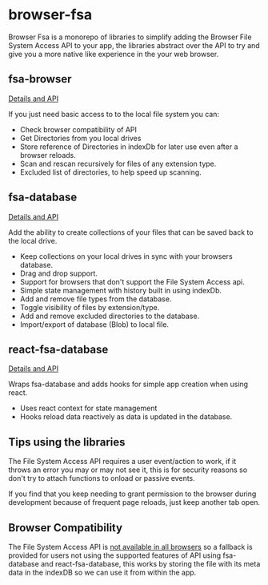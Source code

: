# browser-fsa

Browser Fsa is a monorepo of libraries to simplify adding the Browser File System Access API to your app, the libraries abstract over the API to try and give you a more native like experience in the your web browser. 


## fsa-browser

[Details and API](/browser-fs/api/modules/fsa_browser)

If you just need basic access to to the local file system you can:

 - Check browser compatibility of API
 - Get Directories from you local drives
 - Store reference of Directories in indexDb for later use even after a browser reloads.
 - Scan and rescan recursively for files of any extension type.
 - Excluded list of directories, to help speed up scanning. 


## fsa-database

[Details and API](/browser-fs/api/modules/fsa_database)

Add the ability to create collections of your files that can be saved back to the local drive.

- Keep collections on your local drives in sync with your browsers database.
- Drag and drop support.
- Support for browsers that don't support the File System Access api.
- Simple state management with history built in using indexDb.
- Add and remove file types from the database.
- Toggle visibility of files by extension/type.
- Add and remove excluded directories to the database.
- Import/export of database (Blob) to local file.

## react-fsa-database

[Details and API](/browser-fs/api/modules/react_fsa_database)

Wraps fsa-database and adds hooks for simple app creation when using react.

- Uses react context for state management
- Hooks reload data reactively as data is updated in the database.

## Tips using the libraries

The File System Access API requires a user event/action to work, if it throws an error you may or may not see it, this is for security reasons so don't try to attach functions to onload or passive events.

If you find that you keep needing to grant permission to the browser during development because of frequent page reloads, just keep another tab open.


## Browser Compatibility

The File System Access API is [not available in all browsers](https://caniuse.com/?search=File%20System%20Access%20API) so a fallback is provided for users not using the supported features of API using fsa-database and react-fsa-database, this works by storing the file with its meta data in the indexDB so we can use it from within the app.